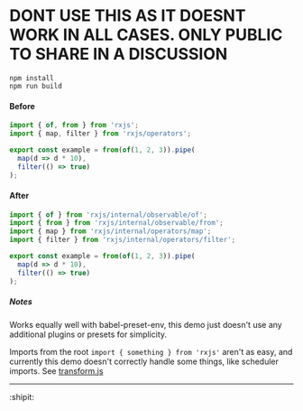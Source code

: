 # DONT USE THIS AS IT DOESNT WORK IN ALL CASES. ONLY PUBLIC TO SHARE IN A DISCUSSION

```
npm install
npm run build
```

#### Before

```js
import { of, from } from 'rxjs';
import { map, filter } from 'rxjs/operators';

export const example = from(of(1, 2, 3)).pipe(
  map(d => d * 10),
  filter(() => true)
);
```

#### After

```js
import { of } from 'rxjs/internal/observable/of';
import { from } from 'rxjs/internal/observable/from';
import { map } from 'rxjs/internal/operators/map';
import { filter } from 'rxjs/internal/operators/filter';

export const example = from(of(1, 2, 3)).pipe(
  map(d => d * 10),
  filter(() => true)
);
```

##### Notes

Works equally well with babel-preset-env, this demo just doesn't use any additional plugins or presets for simplicity.

Imports from the root `import { something } from 'rxjs'` aren't as easy, and currently this demo doesn't correctly handle some things, like scheduler imports. See [transform.js](transform.js)

***

:shipit:
